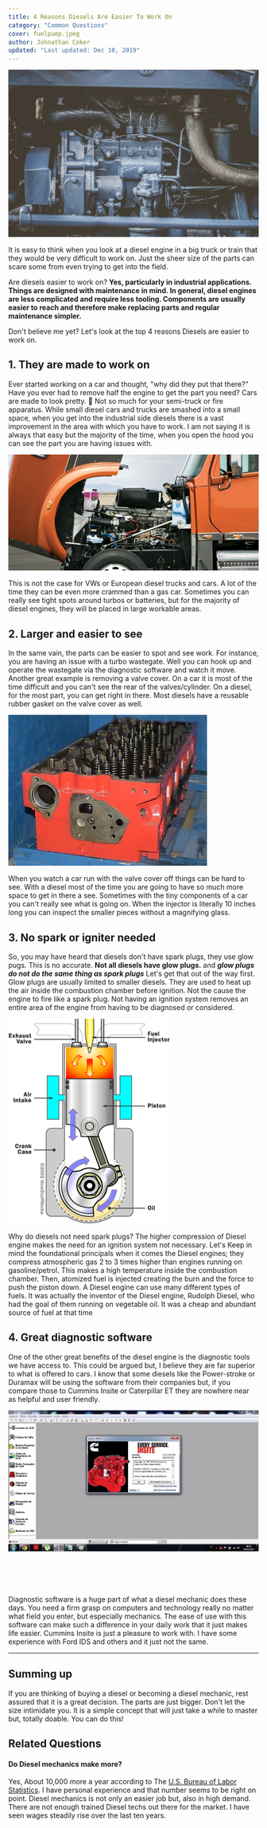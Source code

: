 ```yaml
---
title: 4 Reasons Diesels Are Easier To Work On
category: "Common Questions"
cover: fuelpump.jpeg
author: Johnathan Coker
updated: "Last updated: Dec 10, 2019"
---
```


![test](./fuelpump.jpeg)

It is easy to think when you look at a diesel engine in a big truck or train that they would be very difficult to work on. Just the sheer size of the parts can scare some from even trying to get into the field.

Are diesels easier to work on? **Yes, particularly in industrial applications. Things are designed with maintenance in mind. In general, diesel engines are less complicated and require less tooling. Components are usually easier to reach and therefore make replacing parts and regular maintenance simpler.**

Don't believe me yet? Let's look at the top 4 reasons Diesels are easier to work on.

## 1. They are made to work on

Ever started working on a car and thought, "why did they put that there?" Have you ever had to remove half the engine to get the part you need? Cars are made to look pretty. 🚗 Not so much for your semi-truck or fire apparatus. While small diesel cars and trucks are smashed into a small space, when you get into the industrial side diesels there is a vast improvement in the area with which you have to work. I am not saying it is always that easy but the majority of the time, when you open the hood you can see the part you are having issues with.

![hood](openhood.jpg)

This is not the case for VWs or European diesel trucks and cars. A lot of the time they can be even more crammed than a gas car. Sometimes you can really see tight spots around turbos or batteries, but for the majority of diesel engines, they will be placed in large workable areas.

## 2. Larger and easier to see

In the same vain, the parts can be easier to spot and see work. For instance, you are having an issue with a turbo wastegate. Well you can hook up and operate the wastegate via the diagnostic software and watch it move. Another great example is removing a valve cover. On a car it is most of the time difficult and you can't see the rear of the valves/cylinder. On a diesel, for the most part, you can get right in there. Most diesels have a reusable rubber gasket on the valve cover as well.

![photo](./isx.jpg)

When you watch a car run with the valve cover off things can be hard to see. With a diesel most of the time you are going to have so much more space to get in there a see. Sometimes with the tiny components of a car you can't really see what is going on. When the injector is literally 10 inches long you can inspect the smaller pieces without a magnifying glass.

## 3. No spark or igniter needed

So, you may have heard that diesels don't have spark plugs, they use glow pugs. This is no accurate. **Not all diesels have glow plugs.** and **_glow plugs do not do the same thing as spark plugs_** Let's get that out of the way first. Glow plugs are usually limited to smaller diesels. They are used to heat up the air inside the combustion chamber before ignition. Not the cause the engine to fire like a spark plug. Not having an ignition system removes an entire area of the engine from having to be diagnosed or considered.

![cylinder](./clyder.gif)

Why do diesels not need spark plugs? The higher compression of Diesel engine makes the need for an ignition system not necessary. Let's Keep in mind the foundational principals when it comes the Diesel engines; they compress atmospheric gas 2 to 3 times higher than engines running on gasoline/petrol. This makes a high temperature inside the combustion chamber. Then, atomized fuel is injected creating the burn and the force to push the piston down. A Diesel engine can use many different types of fuels. It was actually the inventor of the Diesel engine, Rudolph Diesel, who had the goal of them running on vegetable oil. It was a cheap and abundant source of fuel at that time

## 4. Great diagnostic software

One of the other great benefits of the diesel engine is the diagnostic tools we have access to. This could be argued but, I believe they are far superior to what is offered to cars. I know that some diesels like the Power-stroke or Duramax will be using the software from their companies but, if you compare those to Cummins Insite or Caterpillar ET they are nowhere near as helpful and user friendly.

![insite](./insite.jpg)

Diagnostic software is a huge part of what a diesel mechanic does these days. You need a firm grasp on computers and technology really no matter what field you enter, but especially mechanics. The ease of use with this software can make such a difference in your daily work that it just makes life easier. Cummins Insite is just a pleasure to work with. I have some experience with Ford IDS and others and it just not the same.

---

## Summing up

If you are thinking of buying a diesel or becoming a diesel mechanic, rest assured that it is a great decision. The parts are just bigger. Don't let the size intimidate you. It is a simple concept that will just take a while to master but, totally doable. You can do this!

## Related Questions

#### Do Diesel mechanics make more?

Yes, About 10,000 more a year according to The [U.S. Bureau of Labor Statistics](https://www.bls.gov/ooh/installation-maintenance-and-repair/diesel-service-technicians-and-mechanics.htm). I have personal experience and that number seems to be right on point. Diesel mechanics is not only an easier job but, also in high demand. There are not enough trained Diesel techs out there for the market. I have seen wages steadily rise over the last ten years.
